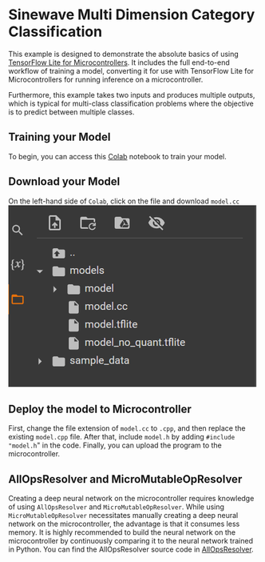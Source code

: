 # **Sinewave Multi Dimension Category Classification**

This example is designed to demonstrate the absolute basics of using [TensorFlow
Lite for Microcontrollers](https://www.tensorflow.org/lite/microcontrollers).
It includes the full end-to-end workflow of training a model, converting it for
use with TensorFlow Lite for Microcontrollers for running inference on a
microcontroller.

Furthermore, this example takes two inputs and produces multiple outputs, which is typical for multi-class classification problems where the objective is to predict between multiple classes.

## **Training your Model**
To begin, you can access this [Colab](https://colab.research.google.com/drive/1mx-3SY7k4Omv2RV2wz2u_mNshW62V0nR?usp=sharing) notebook to train your model.


## **Download your Model**
On the left-hand side of `Colab`, click on the file and download `model.cc`
![123](../assets/2.png)

## **Deploy the model to Microcontroller**
First, change the file extension of `model.cc` to `.cpp`, and then replace the existing `model.cpp` file. After that, include `model.h` by adding `#include "model.h`" in the code. Finally, you can upload the program to the microcontroller.

## **AllOpsResolver and MicroMutableOpResolver**
Creating a deep neural network on the microcontroller requires knowledge of using `AllOpsResolver` and `MicroMutableOpResolver`. While using `MicroMutableOpResolver` necessitates manually creating a deep neural network on the microcontroller, the advantage is that it consumes less memory. It is highly recommended to build the neural network on the microcontroller by continuously comparing it to the neural network trained in Python. You can find the AllOpsResolver source code in [AllOpsResolver](../../../src/tensorflow/lite/micro/all_ops_resolver.cpp).
